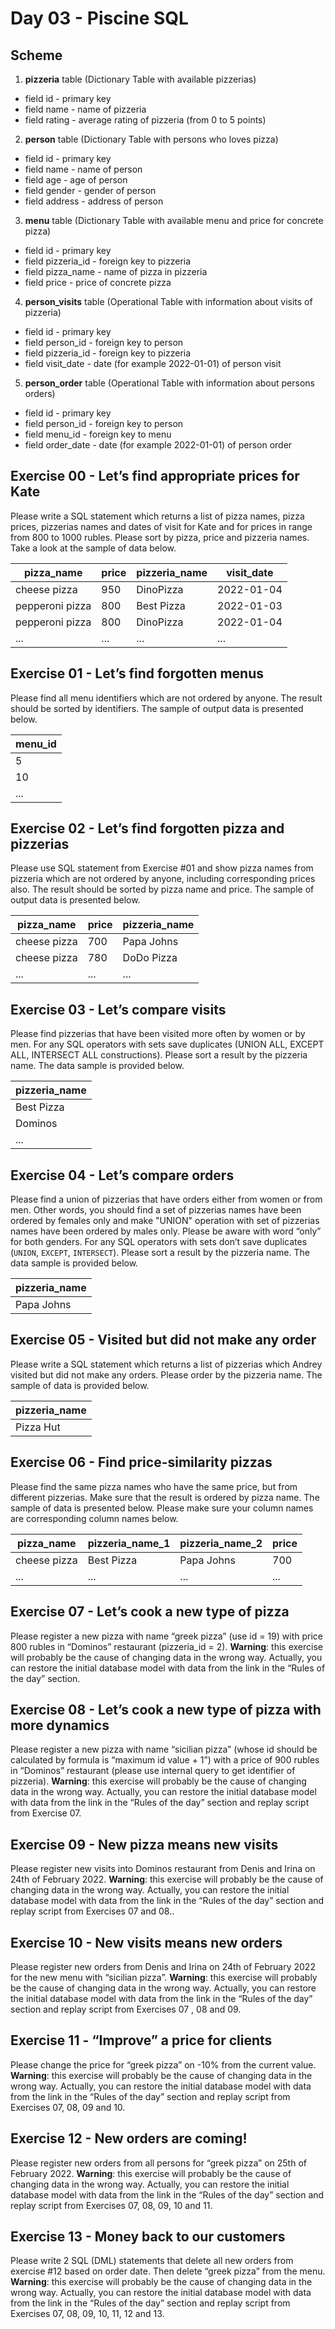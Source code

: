 # Day 03 - Piscine SQL

## Scheme
1. **pizzeria** table (Dictionary Table with available pizzerias)
- field id - primary key
- field name - name of pizzeria
- field rating - average rating of pizzeria (from 0 to 5 points)
2. **person** table (Dictionary Table with persons who loves pizza)
- field id - primary key
- field name - name of person
- field age - age of person
- field gender - gender of person
- field address - address of person
3. **menu** table (Dictionary Table with available menu and price for concrete pizza)
- field id - primary key
- field pizzeria_id - foreign key to pizzeria
- field pizza_name - name of pizza in pizzeria
- field price - price of concrete pizza
4. **person_visits** table (Operational Table with information about visits of pizzeria)
- field id - primary key
- field person_id - foreign key to person
- field pizzeria_id - foreign key to pizzeria
- field visit_date - date (for example 2022-01-01) of person visit 
5. **person_order** table (Operational Table with information about persons orders)
- field id - primary key
- field person_id - foreign key to person
- field menu_id - foreign key to menu
- field order_date - date (for example 2022-01-01) of person order 

## Exercise 00 - Let’s find appropriate prices for Kate

Please write a SQL statement which returns a list of pizza names, pizza prices, pizzerias names and dates of visit for Kate and for prices in range from 800 to 1000 rubles. Please sort by pizza, price and pizzeria names. Take a look at the sample of data below.

| pizza_name | price | pizzeria_name | visit_date |
| ------ | ------ | ------ | ------ |
| cheese pizza | 950 | DinoPizza | 2022-01-04 |
| pepperoni pizza | 800 | Best Pizza | 2022-01-03 |
| pepperoni pizza | 800 | DinoPizza | 2022-01-04 |
| ... | ... | ... | ... |

## Exercise 01 - Let’s find forgotten menus

Please find all menu identifiers which are not ordered by anyone. The result should be sorted by identifiers. The sample of output data is presented below.

| menu_id |
| ------ |
| 5 |
| 10 |
| ... |

## Exercise 02 - Let’s find forgotten pizza and pizzerias

Please use SQL statement from Exercise #01 and show pizza names from pizzeria which are not ordered by anyone, including corresponding prices also. The result should be sorted by pizza name and price. The sample of output data is presented below.

| pizza_name | price | pizzeria_name |
| ------ | ------ | ------ |
| cheese pizza | 700 | Papa Johns |
| cheese pizza | 780 | DoDo Pizza |
| ... | ... | ... |

## Exercise 03 - Let’s compare visits

Please find pizzerias that have been visited more often by women or by men. For any SQL operators with sets save duplicates (UNION ALL, EXCEPT ALL, INTERSECT ALL constructions). Please sort a result by the pizzeria name. The data sample is provided below.

| pizzeria_name | 
| ------ | 
| Best Pizza | 
| Dominos |
| ... |

## Exercise 04 - Let’s compare orders

Please find a union of pizzerias that have orders either from women or  from men. Other words, you should find a set of pizzerias names have been ordered by females only and make "UNION" operation with set of pizzerias names have been ordered by males only. Please be aware with word “only” for both genders. For any SQL operators with sets don’t save duplicates (`UNION`, `EXCEPT`, `INTERSECT`).  Please sort a result by the pizzeria name. The data sample is provided below.

| pizzeria_name | 
| ------ | 
| Papa Johns | 

## Exercise 05 - Visited but did not make any order

Please write a SQL statement which returns a list of pizzerias which Andrey visited but did not make any orders. Please order by the pizzeria name. The sample of data is provided below.

| pizzeria_name | 
| ------ | 
| Pizza Hut | 

## Exercise 06 - Find price-similarity pizzas

Please find the same pizza names who have the same price, but from different pizzerias. Make sure that the result is ordered by pizza name. The sample of data is presented below. Please make sure your column names are corresponding column names below.

| pizza_name | pizzeria_name_1 | pizzeria_name_2 | price |
| ------ | ------ | ------ | ------ |
| cheese pizza | Best Pizza | Papa Johns | 700 |
| ... | ... | ... | ... |

## Exercise 07 - Let’s cook a new type of pizza

Please register a new pizza with name “greek pizza” (use id = 19) with price 800 rubles in “Dominos” restaurant (pizzeria_id = 2).
**Warning**: this exercise will probably be the cause  of changing data in the wrong way. Actually, you can restore the initial database model with data from the link in the “Rules of the day” section.

## Exercise 08 - Let’s cook a new type of pizza with more dynamics

Please register a new pizza with name “sicilian pizza” (whose id should be calculated by formula is “maximum id value + 1”) with a price of 900 rubles in “Dominos” restaurant (please use internal query to get identifier of pizzeria).
**Warning**: this exercise will probably be the cause  of changing data in the wrong way. Actually, you can restore the initial database model with data from the link in the “Rules of the day” section and replay script from Exercise 07.

## Exercise 09 - New pizza means new visits

Please register new visits into Dominos restaurant from Denis and Irina on 24th of February 2022.
**Warning**: this exercise will probably be the cause  of changing data in the wrong way. Actually, you can restore the initial database model with data from the link in the “Rules of the day” section and replay script from Exercises 07 and 08..

## Exercise 10 - New visits means new orders

Please register new orders from Denis and Irina on 24th of February 2022 for the new menu with “sicilian pizza”.
**Warning**: this exercise will probably be the cause  of changing data in the wrong way. Actually, you can restore the initial database model with data from the link in the “Rules of the day” section and replay script from Exercises 07 , 08 and 09.

## Exercise 11 - “Improve” a price for clients

Please change the price for “greek pizza” on -10% from the current value.
**Warning**: this exercise will probably be the cause  of changing data in the wrong way. Actually, you can restore the initial database model with data from the link in the “Rules of the day” section and replay script from Exercises 07, 08, 09 and 10.

## Exercise 12 - New orders are coming!

Please register new orders from all persons for “greek pizza” on 25th of February 2022.
**Warning**: this exercise will probably be the cause  of changing data in the wrong way. Actually, you can restore the initial database model with data from the link in the “Rules of the day” section and replay script from Exercises 07, 08, 09, 10 and 11.

## Exercise 13 - Money back to our customers

Please write 2 SQL (DML) statements that delete all new orders from exercise #12 based on order date. Then delete “greek pizza” from the menu. 
**Warning**: this exercise will probably be the cause  of changing data in the wrong way. Actually, you can restore the initial database model with data from the link in the “Rules of the day” section and replay script from Exercises 07, 08, 09, 10, 11, 12 and 13.
